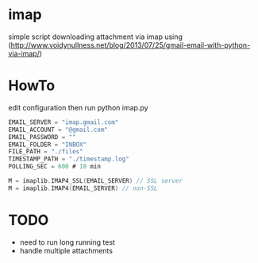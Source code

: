 # imap
simple script downloading attachment via imap using
(http://www.voidynullness.net/blog/2013/07/25/gmail-email-with-python-via-imap/)

# HowTo
edit configuration then run python imap.py

```c
EMAIL_SERVER = "imap.gmail.com"
EMAIL_ACCOUNT = "@gmail.com"
EMAIL_PASSWORD = ""
EMAIL_FOLDER = "INBOX"
FILE_PATH = "./files"
TIMESTAMP_PATH = "./timestamp.log"
POLLING_SEC = 600 # 10 min
```

```c
M = imaplib.IMAP4_SSL(EMAIL_SERVER) // SSL server
M = imaplib.IMAP4(EMAIL_SERVER) // non-SSL
```

# TODO
  - need to run long running test
  - handle multiple attachments
